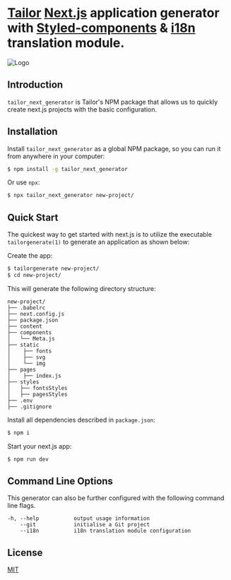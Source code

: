 # [Tailor](https://tailor-hub.com/) [Next.js](https://nextjs.org/) application generator with [Styled-components](https://www.styled-components.com/) & [i18n](https://github.com/isaachinman/next-i18next) translation module.

![Logo](https://res.cloudinary.com/practicaldev/image/fetch/s--uvGXwDgY--/c_imagga_scale,f_auto,fl_progressive,h_500,q_auto,w_1000/https://thepracticaldev.s3.amazonaws.com/i/bc0h3lav5bvg04pn5mxv.png)

## Introduction

`tailor_next_generator` is Tailor's NPM package that allows us to quickly create next.js projects with the basic configuration. 


## Installation

Install `tailor_next_generator` as a global NPM package, so you can run it from anywhere in your computer:

```sh
$ npm install -g tailor_next_generator
```

Or use `npx`:
```sh
$ npx tailor_next_generator new-project/
```

## Quick Start

The quickest way to get started with next.js is to utilize the executable `tailorgenerate(1)` to generate an application as shown below:

Create the app:

```bash
$ tailorgenerate new-project/
$ cd new-project/
```

This will generate the following directory structure:

```
new-project/
├── .babelrc
├── next.config.js
├── package.json
├── content
├── components
│   └── Meta.js
├── static
│    ├── fonts
│    ├── svg
│    └── img
├── pages
│    ├── index.js
├── styles
│   ├── fontsStyles
│   ├── pagesStyles
├── .env
├── .gitignore

```

Install all dependencies described in `package.json`:

```bash
$ npm i
```

Start your next.js app:

```bash
$ npm run dev
```

## Command Line Options

This generator can also be further configured with the following command line flags.

    -h, --help           output usage information
        --git            initialise a Git project
        --i18n           i18n translation module configuration

## License

[MIT](LICENSE)
